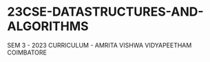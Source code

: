 # 23CSE-DATASTRUCTURES-AND-ALGORITHMS
SEM 3 - 2023 CURRICULUM - AMRITA VISHWA VIDYAPEETHAM COIMBATORE
